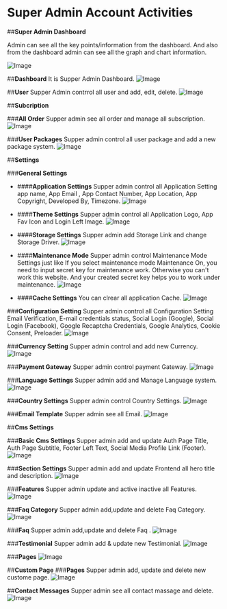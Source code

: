 # Super Admin Account Activities

##**Super Admin Dashboard**

Admin can see all the key points/information from the dashboard. And also from the dashboard admin can see all the graph and chart information.

![Image](/images/supperAdmin/1qq.png)

##**Dashboard**
It is Supper Admin Dashboard.
![Image](/images/supperAdmin/s-Dashboard.png)

##**User**
Supper Admin contrrol all user and add, edit, delete.
![Image](/images/supperAdmin/s-User-List.png)

##**Subcription**

###**All Order**
Supper admin see all order and manage all subscription.
![Image](/images/supperAdmin/s-All-Orders.png)


###**User Packages**
Supper admin control all user package and add a new  package system.
![Image](/images/supperAdmin/s-User-Packages.png)

##**Settings**

###**General Settings**

- ####**Application Settings**
Supper admin control all Application Setting app name, App Email , App Contact Number, App Location, App Copyright, Developed By, Timezone.
![Image](/images/supperAdmin/s-Application-Setting.png)

- ####**Theme Settings**
Supper admin control all Application Logo, App Fav Icon and Login Left Image.
![Image](/images/supperAdmin/s-Theme-Setting.png)

- ####**Storage Settings**
Supper admin add Storage Link and change Storage Driver.
![Image](/images/supperAdmin/s-Storage-Setting.png)

- ####**Maintenance Mode**
Supper admin control Maintenance Mode Settings just like If you select maintenance mode Maintenance On, you need to input secret key for maintenance work. Otherwise you can't work this website. And your created secret key helps you to work under maintenance.
![Image](/images/supperAdmin/s-Maintenance-Mode-Settings.png)

- ####**Cache Settings**
You can clrear all application Cache.
![Image](/images/supperAdmin/s-Cache-Settings.png)

###**Configuration Setting**
Supper admin control all  Configuration Setting Email Verification, E-mail credentials status, Social Login (Google), Social Login (Facebook), Google Recaptcha Credentials, Google Analytics, Cookie Consent, Preloader.
![Image](/images/supperAdmin/s-Configuration-Setting.png)

###**Currency Setting**
Supper admin control and add new Currency.
![Image](/images/supperAdmin/s-Configuration-Setting.png)

###**Payment Gateway**
Supper admin control payment Gateway.
![Image](/images/supperAdmin/s-payment-Gateway.png)

###**Language Settings**
Supper admin add and  Manage Language system.
![Image](/images/supperAdmin/s-Language-setting.png)

###**Country Settings**
Supper admin control Country Settings.
![Image](/images/supperAdmin/s-Country-Settings.png)

###**Email Template**
Supper admin see all Email.
![Image](/images/supperAdmin/s-Email-Template.png)

##**Cms Settings**

###**Basic Cms Settings**
Supper admin add and  update Auth Page Title,  Auth Page Subtitle, Footer Left Text, Social Media Profile Link (Footer).
![Image](/images/supperAdmin/s-Basic-Frontend-Settings.png)

###**Section Settings**
Supper admin add and  update Frontend all hero title and  description.
![Image](/images/supperAdmin/s-Frontend-Section-Settings.png)

###**Features**
Supper admin  update and active inactive all Features.
![Image](/images/supperAdmin/s-Features.png)

###**Faq Category**
Supper admin add,update and delete Faq Category.
![Image](/images/supperAdmin/s-Faq-Category.png)

###**Faq**
Supper admin add,update and delete Faq .
![Image](/images/supperAdmin/s-Faq.png)

###**Testimonial**
Supper admin  add & update new Testimonial.
![Image](/images/supperAdmin/s-Faq.png)

###**Pages**
![Image](/images/supperAdmin/s-Pages.png)

##**Custom Page**
###**Pages**
Supper admin  add, update  and delete new custome page.
![Image](/images/supperAdmin/s-Pages.png)

##**Contact Messages**
Supper admin see all contact massage and delete.
![Image](/images/supperAdmin/s-Contact-Messages.png)
